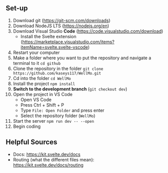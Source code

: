 ## Set-up

1. Download git (https://git-scm.com/downloads)
2. Download NodeJS LTS (https://nodejs.org/en)
3. Download Visual Studio **Code** (https://code.visualstudio.com/download)
    * Install the Svelte extension (https://marketplace.visualstudio.com/items?itemName=svelte.svelte-vscode)
4. Restart your computer
5. Make a folder where you want to put the repository and navigate a terminal to it `cd github`
6. Clone the repository in the folder `git clone https://github.com/kaseys117/WellMo.git`
7. Cd into the folder `cd WellMo`
8. Install the project `npm install`
9. **Switch to the development branch** (`git checkout dev`)
10. Open the project in VS Code
    * Open VS Code
    * Press Ctrl + Shift + P
    * Type `File: Open Folder` and press enter
    * Select the repository folder (`WellMo`)
11. Start the server `npm run dev -- --open`
12. Begin coding

## Helpful Sources

* Docs: https://kit.svelte.dev/docs
* Routing (what the different files mean): https://kit.svelte.dev/docs/routing